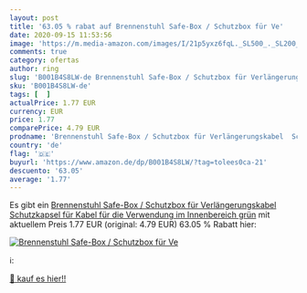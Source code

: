 ```yaml
---
layout: post
title: '63.05 % rabat auf Brennenstuhl Safe-Box / Schutzbox für Ve'
date: 2020-09-15 11:53:56
image: 'https://m.media-amazon.com/images/I/21p5yxz6fqL._SL500_._SL200_.jpg'
comments: true
category: ofertas
author: ring
slug: 'B001B4S8LW-de Brennenstuhl Safe-Box / Schutzbox für Verlängerungskabel...'
sku: 'B001B4S8LW-de'
tags: [  ]
actualPrice: 1.77 EUR
currency: EUR
price: 1.77
comparePrice: 4.79 EUR
prodname: 'Brennenstuhl Safe-Box / Schutzbox für Verlängerungskabel  Schutzkapsel für Kabel  für die Verwendung im Innenbereich  grün'
country: 'de'
flag: '🇩🇪'
buyurl: 'https://www.amazon.de/dp/B001B4S8LW/?tag=tolees0ca-21'
descuento: '63.05'
average: '1.77'
---
```


Es gibt ein [Brennenstuhl Safe-Box / Schutzbox für Verlängerungskabel  Schutzkapsel für Kabel  für die Verwendung im Innenbereich  grün](https://www.amazon.de/dp/B001B4S8LW/?tag=tolees0ca-21) mit aktuellem Preis 1.77 EUR (original: 4.79 EUR) 63.05 % Rabatt hier:

[![Brennenstuhl Safe-Box / Schutzbox für Ve](https://m.media-amazon.com/images/I/21p5yxz6fqL._SL500_._SL200_.jpg)](https://www.amazon.de/dp/B001B4S8LW/?tag=tolees0ca-21)

ℹ️:


[🛒 kauf es hier!!](https://www.amazon.de/dp/B001B4S8LW/?tag=tolees0ca-21)
